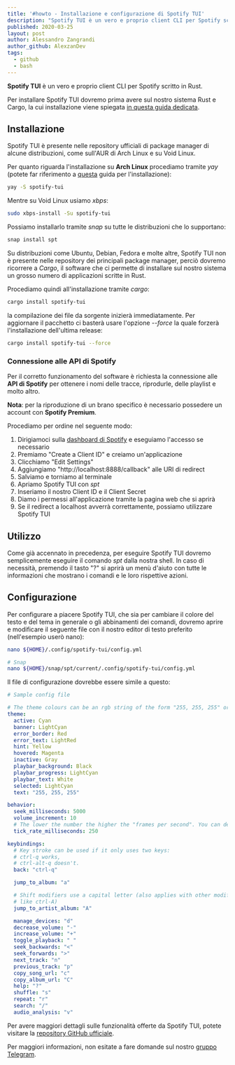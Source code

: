 ```yaml
---
title: '#howto - Installazione e configurazione di Spotify TUI'
description: "Spotify TUI è un vero e proprio client CLI per Spotify scritto in Rust."
published: 2020-03-25
layout: post
author: Alessandro Zangrandi
author_github: AlexzanDev
tags:
  - github  
  - bash
---
```

**Spotify TUI** è un vero e proprio client CLI per Spotify scritto in Rust.

Per installare Spotify TUI dovremo prima avere sul nostro sistema Rust e Cargo, la cui installazione viene spiegata [in questa guida dedicata](https://linuxhub.it/articles/howto-come-installare-rust-e-cargo-con-rustup).

## Installazione

Spotify TUI è presente nelle repository ufficiali di package manager di alcune distribuzioni, come sull'AUR di Arch Linux e su Void Linux.

Per quanto riguarda l'installazione su **Arch Linux** procediamo tramite *yay* (potete far riferimento a <a href="https://linuxhub.it/articles/howto-introduzione-alla-aur-e-aur-helper#title2">questa</a> guida per l'installazione):

```bash
yay -S spotify-tui
```

Mentre su Void Linux usiamo *xbps*:
```bash
sudo xbps-install -Su spotify-tui
```

Possiamo installarlo tramite *snap* su tutte le distribuzioni che lo supportano:

```bash
snap install spt
```

Su distribuzioni come Ubuntu, Debian, Fedora e molte altre, Spotify TUI non è presente nelle repository dei principali package manager, perciò dovremo ricorrere a *Cargo*, il software che ci permette di installare sul nostro sistema un grosso numero di applicazioni scritte in Rust.

Procediamo quindi all'installazione tramite *cargo*:

```bash
cargo install spotify-tui
```

la compilazione dei file da sorgente inizierà immediatamente. Per aggiornare il pacchetto ci basterà usare l'opzione *--force* la quale forzerà l'installazione dell'ultima release:

```bash
cargo install spotify-tui --force

```

### Connessione alle API di Spotify

Per il corretto funzionamento del software è richiesta la connessione alle **API di Spotify** per ottenere i nomi delle tracce, riprodurle, delle playlist e molto altro.

**Nota**: per la riproduzione di un brano specifico è necessario possedere un account con **Spotify Premium**.

Procediamo per ordine nel seguente modo:

1. Dirigiamoci sulla [dashboard di Spotify](https://developer.spotify.com/dashboard/) e eseguiamo l'accesso se necessario
2. Premiamo "Create a Client ID" e creiamo un'applicazione
3. Clicchiamo "Edit Settings"
4. Aggiungiamo "http://localhost:8888/callback" alle URI di redirect
5. Salviamo e torniamo al terminale
6. Apriamo Spotify TUI con *spt*
7. Inseriamo il nostro Client ID e il Client Secret
8. Diamo i permessi all'applicazione tramite la pagina web che si aprirà
9. Se il redirect a localhost avverrà correttamente, possiamo utilizzare Spotify TUI

## Utilizzo

Come già accennato in precedenza, per eseguire Spotify TUI dovremo semplicemente eseguire il comando *spt* dalla nostra shell. In caso di necessità, premendo il tasto "?" si aprirà un menù d'aiuto con tutte le informazioni che mostrano i comandi e le loro rispettive azioni.

## Configurazione

Per configurare a piacere Spotify TUI, che sia per cambiare il colore del testo e del tema in generale o gli abbinamenti dei comandi, dovremo aprire e modificare il seguente file con il nostro editor di testo preferito (nell'esempio userò nano):

```bash
nano ${HOME}/.config/spotify-tui/config.yml

# Snap
nano ${HOME}/snap/spt/current/.config/spotify-tui/config.yml
```

Il file di configurazione dovrebbe essere simile a questo:

```yml
# Sample config file

# The theme colours can be an rgb string of the form "255, 255, 255" or a string that references the colours from your terminal theme: Reset, Black, Red, Green, Yellow, Blue, Magenta, Cyan, Gray, DarkGray, LightRed, LightGreen, LightYellow, LightBlue, LightMagenta, LightCyan, White.
theme:
  active: Cyan
  banner: LightCyan
  error_border: Red
  error_text: LightRed
  hint: Yellow
  hovered: Magenta
  inactive: Gray
  playbar_background: Black
  playbar_progress: LightCyan
  playbar_text: White
  selected: LightCyan
  text: "255, 255, 255"

behavior:
  seek_milliseconds: 5000
  volume_increment: 10
  # The lower the number the higher the "frames per second". You can decrease this number so that the audio visualisation is smoother but this can be expensive!
  tick_rate_milliseconds: 250

keybindings:
  # Key stroke can be used if it only uses two keys:
  # ctrl-q works,
  # ctrl-alt-q doesn't.
  back: "ctrl-q"

  jump_to_album: "a"

  # Shift modifiers use a capital letter (also applies with other modifier keys
  # like ctrl-A)
  jump_to_artist_album: "A"

  manage_devices: "d"
  decrease_volume: "-"
  increase_volume: "+"
  toggle_playback: " "
  seek_backwards: "<"
  seek_forwards: ">"
  next_track: "n"
  previous_track: "p"
  copy_song_url: "c"
  copy_album_url: "C"
  help: "?"
  shuffle: "s"
  repeat: "r"
  search: "/"
  audio_analysis: "v"
```

Per avere maggiori dettagli sulle funzionalità offerte da Spotify TUI, potete visitare la [repository GitHub ufficiale](https://github.com/Rigellute/spotify-tui).

Per maggiori informazioni, non esitate a fare domande sul nostro [gruppo Telegram](https://t.me/linuxpeople).